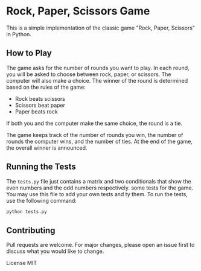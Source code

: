 # Rock, Paper, Scissors Game

This is a simple implementation of the classic game "Rock, Paper, Scissors" in Python. 

## How to Play

The game asks for the number of rounds you want to play. In each round, you will be asked to choose between rock, paper, or scissors. The computer will also make a choice. The winner of the round is determined based on the rules of the game:

- Rock beats scissors
- Scissors beat paper
- Paper beats rock

If both you and the computer make the same choice, the round is a tie.

The game keeps track of the number of rounds you win, the number of rounds the computer wins, and the number of ties. At the end of the game, the overall winner is announced.

## Running the Tests

The `tests.py` file just contains a matrix and two conditionals that show the even numbers and the odd numbers respectively. some tests for the game. You may use this file to add your own tests and ty them. To run the tests, use the following command:

```bash
python tests.py
```

## Contributing
Pull requests are welcome. For major changes, please open an issue first to discuss what you would like to change.

License
MIT




